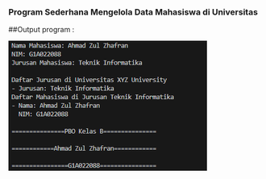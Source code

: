### Program Sederhana Mengelola Data Mahasiswa di Universitas

##Output program :

![My Image](1214.png)
